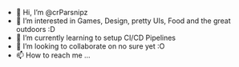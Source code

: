 - 👋 Hi, I’m @crParsnipz
- 👀 I’m interested in Games, Design, pretty UIs, Food and the great outdoors :D
- 🌱 I’m currently learning to setup CI/CD Pipelines
- 💞️ I’m looking to collaborate on no sure yet :O
- 📫 How to reach me ...

<!---
crParsnipz/crParsnipz is a ✨ special ✨ repository because its `README.md` (this file) appears on your GitHub profile.
You can click the Preview link to take a look at your changes.
--->
